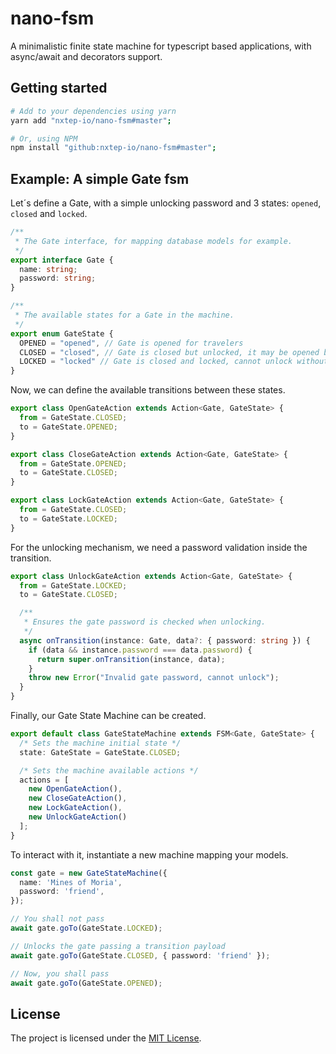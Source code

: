 nano-fsm
========

A minimalistic finite state machine for typescript based applications, with async/await and decorators support.

## Getting started

```bash
# Add to your dependencies using yarn
yarn add "nxtep-io/nano-fsm#master";

# Or, using NPM
npm install "github:nxtep-io/nano-fsm#master";
```

## Example: A simple Gate fsm

Let´s define a Gate, with a simple unlocking password and 3 states: `opened`, `closed` and `locked`.

```typescript
/**
 * The Gate interface, for mapping database models for example.
 */
export interface Gate {
  name: string;
  password: string;
}

/**
 * The available states for a Gate in the machine.
 */
export enum GateState {
  OPENED = "opened", // Gate is opened for travelers
  CLOSED = "closed", // Gate is closed but unlocked, it may be opened by travelers
  LOCKED = "locked" // Gate is closed and locked, cannot unlock without a password
}
```

Now, we can define the available transitions between these states.

```typescript
export class OpenGateAction extends Action<Gate, GateState> {
  from = GateState.CLOSED;
  to = GateState.OPENED;
}

export class CloseGateAction extends Action<Gate, GateState> {
  from = GateState.OPENED;
  to = GateState.CLOSED;
}

export class LockGateAction extends Action<Gate, GateState> {
  from = GateState.CLOSED;
  to = GateState.LOCKED;
}
```

For the unlocking mechanism, we need a password validation inside the transition.

```typescript
export class UnlockGateAction extends Action<Gate, GateState> {
  from = GateState.LOCKED;
  to = GateState.CLOSED;

  /**
   * Ensures the gate password is checked when unlocking.
   */
  async onTransition(instance: Gate, data?: { password: string }) {
    if (data && instance.password === data.password) {
      return super.onTransition(instance, data);
    }
    throw new Error("Invalid gate password, cannot unlock");
  }
}
```

Finally, our Gate State Machine can be created.

```typescript
export default class GateStateMachine extends FSM<Gate, GateState> {
  /* Sets the machine initial state */
  state: GateState = GateState.CLOSED;

  /* Sets the machine available actions */
  actions = [
    new OpenGateAction(), 
    new CloseGateAction(), 
    new LockGateAction(), 
    new UnlockGateAction()
  ];
}
```

To interact with it, instantiate a new machine mapping your models.

```typescript
const gate = new GateStateMachine({
  name: 'Mines of Moria',
  password: 'friend',
});

// You shall not pass
await gate.goTo(GateState.LOCKED);

// Unlocks the gate passing a transition payload
await gate.goTo(GateState.CLOSED, { password: 'friend' });

// Now, you shall pass
await gate.goTo(GateState.OPENED);
```

## License

The project is licensed under the [MIT License](./LICENSE.md).
